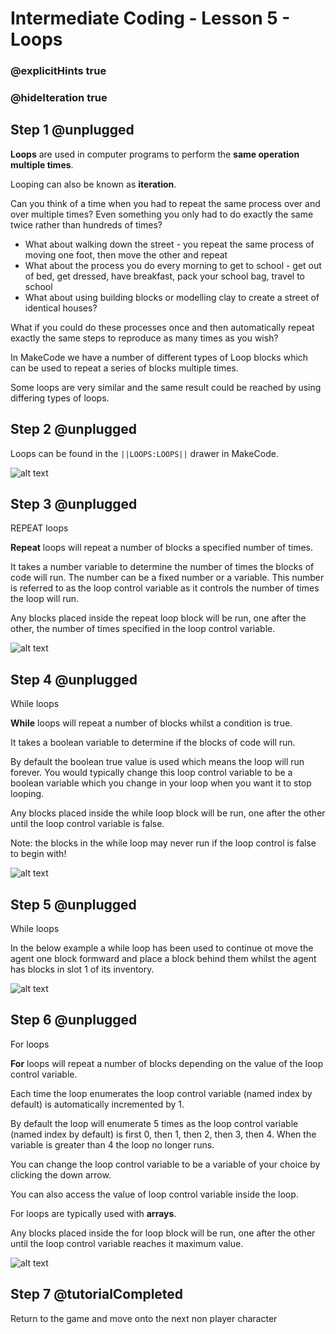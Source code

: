 # Intermediate Coding - Lesson 5 - Loops
### @explicitHints true
### @hideIteration true

## Step 1 @unplugged
**Loops** are used in computer programs to perform the **same operation multiple times**.

Looping can also be known as **iteration**.

Can you think of a time when you had to repeat the same process over and over multiple times? Even something you only had to do exactly the same twice rather than hundreds of times?

- What about walking down the street - you repeat the same process of moving one foot, then move the other and repeat
- What about the process you do every morning to get to school - get out of bed, get dressed, have breakfast, pack your school bag, travel to school 
- What about using building blocks or modelling clay to create a street of identical houses?

What if you could do these processes once and then automatically repeat exactly the same steps to reproduce as many times as you wish?

In MakeCode we have a number of different types of Loop blocks which can be used to repeat a series of blocks multiple times.

Some loops are very similar and the same result could be reached by using differing types of loops.


## Step 2 @unplugged
Loops can be found in the ``||LOOPS:LOOPS||`` drawer in MakeCode.

![alt text](https://intermediatev3.codingcredentials.com/Lesson5/5/images/1.jpg?raw=true "Loops")

## Step 3 @unplugged
REPEAT loops

**Repeat** loops will repeat a number of blocks a specified number of times.

It takes a number variable to determine the number of times the blocks of code will run. The number can be a fixed number or a variable. This number is referred to as the loop control variable as it controls the number of times the loop will run.

Any blocks placed inside the repeat loop block will be run, one after the other, the number of times specified in the loop control variable.

![alt text](https://intermediatev3.codingcredentials.com/Lesson5/5/images/2.png?raw=true "Loops")

## Step 4 @unplugged
While loops

**While** loops will repeat a number of blocks whilst a condition is true.

It takes a boolean variable to determine if the blocks of code will run.

By default the boolean true value is used which means the loop will run forever. You would typically change this loop control variable to be a boolean variable which you change in your loop when you want it to stop looping.

Any blocks placed inside the while loop block will be run, one after the other until the loop control variable is false. 

Note: the blocks in the while loop may never run if the loop control is false to begin with!

![alt text](https://intermediatev3.codingcredentials.com/Lesson5/5/images/3.png?raw=true "Loops")

## Step 5 @unplugged
While loops

In the below example a while loop has been used to continue ot move the agent one block formward and place a block behind them whilst the agent has blocks in slot 1 of its inventory.

![alt text](https://intermediatev3.codingcredentials.com/Lesson5/5/images/4.png?raw=true "Loops")

## Step 6 @unplugged
For loops

**For** loops will repeat a number of blocks depending on the value of the loop control variable.

Each time the loop enumerates the loop control variable (named index by default) is automatically incremented by 1.

By default the loop will enumerate 5 times as the loop control variable (named index by default) is first 0, then 1, then 2, then 3, then 4. When the variable is greater than 4 the loop no longer runs.

You can change the loop control variable to be a variable of your choice by clicking the down arrow.

You can also access the value of loop control variable inside the loop.

For loops are typically used with **arrays**.

Any blocks placed inside the for loop block will be run, one after the other until the loop control variable reaches it maximum value.

![alt text](https://intermediatev3.codingcredentials.com/Lesson5/5/images/5.png?raw=true "Loops")

## Step 7 @tutorialCompleted
Return to the game and move onto the next non player character